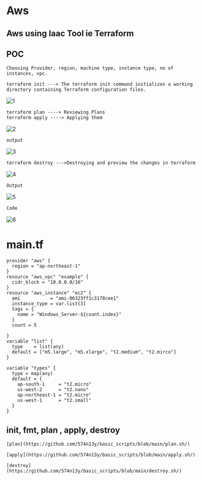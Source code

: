 # Aws

## Aws using Iaac Tool ie Terraform 

## POC

```
Choosing Provider, region, machine type, instance type, no of instances, vpc.
```
```
terraform init ---> The terraform init command initializes a working directory containing Terraform configuration files.
```

![1](https://github.com/574n13y/Aws/assets/35293085/531b2ef7-3d24-4a74-8ee6-eb9820f82606)

```
terraform plan ----> Reviewing Plans
terraform apply ----> Applying them
```
![2](https://github.com/574n13y/Aws/assets/35293085/fba084b9-e9ef-4263-baf5-cf5f32e9c8cf)

```
output
```
![3](https://github.com/574n13y/Aws/assets/35293085/f27ff4a1-1cc5-4ccb-8d1e-a22a2b8ac06e)

```
terraform destroy --->Destroying and preview the changes in terraform
```
![4](https://github.com/574n13y/Aws/assets/35293085/a52cb3f9-0c3f-4a0c-aa8d-479b63a096c7)

```
Output
```
![5](https://github.com/574n13y/Aws/assets/35293085/363fe757-73b7-42e2-8d4f-cc77e8f96ea5)

```
Code
```
![6](https://github.com/574n13y/Aws/assets/35293085/e3f7d276-27dd-487b-a36a-2719baa12231)

# main.tf

```
provider "aws" {
  region = "ap-northeast-1"
}
resource "aws_vpc" "example" {
  cidr_block = "10.0.0.0/16"
}
resource "aws_instance" "ec2" {
  ami           = "ami-06323ff1c3178cee1"
  instance_type = var.list[3]
  tags = {
    name = "Windows_Server-${count.index}"
  }
  count = 5

}
variable "list" {
  type    = list(any)
  default = ["m5.large", "m5.xlarge", "t2.medium", "t2.mirco"]
}

variable "types" {
  type = map(any)
  default = {
    ap-south-1     = "t2.micro"
    us-west-2      = "t2.nano"
    ap-northeast-1 = "t2.micro"
    us-west-1      = "t2.small"
  }
}
```
## init, fmt, plan , apply, destroy 

```
[plan](https://github.com/574n13y/basic_scripts/blob/main/plan.sh/) 
```
```
[apply](https://github.com/574n13y/basic_scripts/blob/main/apply.sh/) 
```
```
[destroy](https://github.com/574n13y/basic_scripts/blob/main/destroy.sh/) 
```
